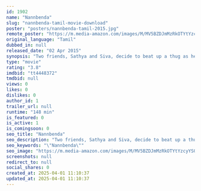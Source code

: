 ```yaml
---
id: 1902
name: "Nannbenda"
slug: "nannbenda-tamil-movie-download"
poster: "posters/nannbenda-tamil-2015.jpg"
remote_poster: "https://m.media-amazon.com/images/M/MV5BZDJmMzRkOTYtYzcyYS00YmEwLTljNzMtNWNjNjQ4YzE1ZDFlXkEyXkFqcGc@._V1_SX300.jpg"
original_language: "Tamil"
dubbed_in: null
released_date: "02 Apr 2015"
synopsis: "Two friends, Sathya and Siva, decide to beat up a thug as he threatens to kill Sathya's girlfriend Ramya. However, when the thug dies in an accident, the two friends are accused of murdering him."
type: "movie"
rating: "3.8"
imdbid: "tt4448372"
tmdbid: null
views: 0
likes: 0
dislikes: 0
author_id: 1
trailer_url: null
runtime: "148 min"
is_featured: 0
is_active: 1
is_comingsoon: 0
seo_title: "Nannbenda"
seo_description: "Two friends, Sathya and Siva, decide to beat up a thug as he threatens to kill Sathya's girlfriend Ramya. However, when the thug dies in an accident, the two friends are accused of murdering him."
seo_keywords: "\"Nannbenda\""
seo_image: "https://m.media-amazon.com/images/M/MV5BZDJmMzRkOTYtYzcyYS00YmEwLTljNzMtNWNjNjQ4YzE1ZDFlXkEyXkFqcGc@._V1_SX300.jpg"
screenshots: null
redirect_to: null
social_shares: 0
created_at: 2025-04-01 11:10:37
updated_at: 2025-04-01 11:10:37
---
```


